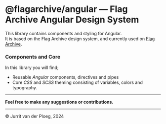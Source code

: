 # @flagarchive/angular &mdash; Flag Archive Angular Design System

This library contains components and styling for Angular.<br>
It is based on the Flag Archive design system, and currently used on [Flag Archive](https://flagarchive.com/).

### Components and Core

In this library you will find;
- Reusable _Angular_ components, directives and pipes
- Core _CSS_ and _SCSS_ theming consisting of variables, colors and typography.

---

**Feel free to make any suggestions or contributions.**

---

&copy; Jurrit van der Ploeg, 2024
